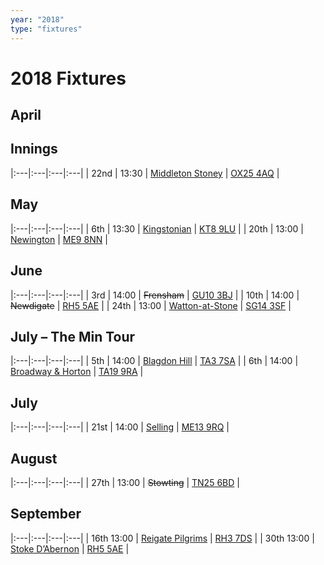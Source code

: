 ```yaml
---
year: "2018"
type: "fixtures"
---
```


# 2018 Fixtures

## April


## </del> Innings

|:---|:---|:---|:---|
| 22nd | 13:30 | [Middleton Stoney](/2018/2018-middleton-stoney) | [OX25 4AQ](https//goo.gl/maps/2oHFhgW7cVt) |

## May

|:---|:---|:---|:---|
| 6th | 13:30 | [Kingstonian](/2018/2018-kingstonian) | [KT8 9LU](https//goo.gl/maps/4kwjPyThUMkyQfhe8) |
| 20th | 13:00 | [Newington](/2018/2018-newington) | [ME9 8NN](https//goo.gl/maps/2XwQKWc9brr) |

## June

|:---|:---|:---|:---|
| 3rd | 14:00 | <del>Frensham</del> | [GU10 3BJ](https//goo.gl/maps/xBUZvPU1vnK2) |
| 10th | 14:00 | <del>Newdigate</del> | [RH5 5AE](http://goo.gl/maps/2RKzj) |
| 24th | 13:00 | [Watton-at-Stone](/2018/2018-watton-at-stone) | [SG14 3SF](https://goo.gl/maps/2oHFhgW7cVt) |

## July – The Min Tour

|:---|:---|:---|:---|
| 5th | 14:00 | [Blagdon Hill](/2018/2018-blagdon-hill) | [TA3 7SA](https//goo.gl/maps/H6iLZLNcja12) |
| 6th | 14:00 | [Broadway & Horton](/2018/2018-broadway-and-horton) | [TA19 9RA](https//goo.gl/maps/hVamJL8if6v) |

## July

|:---|:---|:---|:---|
| 21st | 14:00 | [Selling](/2018/2018-selling) | [ME13 9RQ](https//goo.gl/maps/QeLhjBkEbJr) |

## August

|:---|:---|:---|:---|
| 27th | 13:00 | <del>Stowting</del> | [TN25 6BD](https//goo.gl/maps/5KNmaMe6Wb42) |

## September

|:---|:---|:---|:---|
| 16th  13:00 | [Reigate Pilgrims](/2018/2018-reigate-pilgrims) | [RH3 7DS](https//goo.gl/maps/APtKSjuaQ5v) |
| 30th  13:00 | [Stoke D’Abernon](/2018/2018-reigate-pilgrims) | [RH5 5AE](http://goo.gl/maps/2RKzj) |

